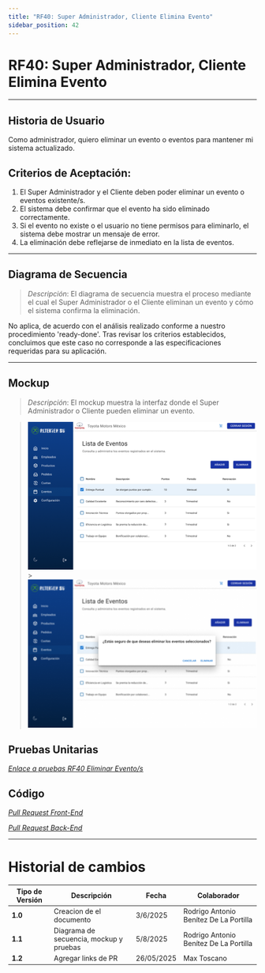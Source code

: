 ```yaml
---
title: "RF40: Super Administrador, Cliente Elimina Evento"
sidebar_position: 42
---
```


# RF40: Super Administrador, Cliente Elimina Evento

---

## Historia de Usuario

Como administrador, quiero eliminar un evento o eventos para mantener mi sistema actualizado.

## **Criterios de Aceptación:**

1. El Super Administrador y el Cliente deben poder eliminar un evento o eventos existente/s.
2. El sistema debe confirmar que el evento ha sido eliminado correctamente.
3. Si el evento no existe o el usuario no tiene permisos para eliminarlo, el sistema debe mostrar un mensaje de error.
4. La eliminación debe reflejarse de inmediato en la lista de eventos.

---

## **Diagrama de Secuencia**

> _Descripción_: El diagrama de secuencia muestra el proceso mediante el cual el Super Administrador o el Cliente eliminan un evento y cómo el sistema confirma la eliminación.

No aplica, de acuerdo con el análisis realizado conforme a nuestro procedimiento 'ready-done'. Tras revisar los criterios establecidos, concluimos que este caso no corresponde a las especificaciones requeridas para su aplicación.

---

## **Mockup**

> _Descripción_: El mockup muestra la interfaz donde el Super Administrador o Cliente pueden eliminar un evento.

> ![alt text](imagenes/RF40EliminaEvento1.png) > ![alt text](imagenes/RF40EliminaEvento2.png)

## **Pruebas Unitarias**

_<u>[Enlace a pruebas RF40 Eliminar Evento/s](https://docs.google.com/spreadsheets/d/1NLGwGrGA5PVOEzLaqxa8Ts1D_Ng3QzzqNKWJYUzxD-M/edit?gid=836466678#gid=836466678)</u>_

## **Código**

_<u>[Pull Request Front-End](https://github.com/CodeAnd-Co/Frontend-Text-Lines/pull/68)</u>_

_<u>[Pull Request Back-End](https://github.com/CodeAnd-Co/Backend-textiles/pull/57)</u>_

---

# Historial de cambios

| **Tipo de Versión** | **Descripción**                         | **Fecha**  | **Colaborador**                        |
| ------------------- | --------------------------------------- | ---------- | -------------------------------------- |
| **1.0**             | Creacion de el documento                | 3/6/2025   | Rodrigo Antonio Benítez De La Portilla |
| **1.1**             | Diagrama de secuencia, mockup y pruebas | 5/8/2025   | Rodrigo Antonio Benítez De La Portilla |
| **1.2**             | Agregar links de PR                     | 26/05/2025 | Max Toscano                            |
